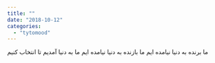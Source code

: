 ```yaml
---
title: ""
date: "2018-10-12"
categories: 
  - "tytomood"
---
```


ما برنده به دنیا نیامده ایم ما بازنده به دنیا نیامده ایم ما به دنیا آمدیم تا انتخاب کنیم
